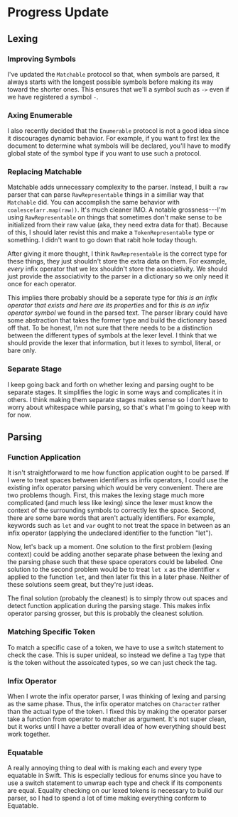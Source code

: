 # Progress Update

## Lexing

### Improving Symbols

I've updated the `Matchable` protocol so that, when symbols are parsed, it always starts with the longest possible symbols before making its way toward the shorter ones. This ensures that we'll a symbol such as `->` even if we have registered a symbol `-`.

### Axing Enumerable

I also recently decided that the `Enumerable` protocol is not a good idea since it discourages dynamic behavior. For example, if you want to first lex the document to determine what symbols will be declared, you'll have to modify global state of the symbol type if you want to use such a protocol.

### Replacing Matchable

Matchable adds unnecessary complexity to the parser. Instead, I built a `raw` parser that can parse `RawRepresentable` things in a similiar way that `Matchable` did. You can accomplish the same behavior with `coalesce(arr.map(raw))`. It's much cleaner IMO. A notable grossness---I'm using `RawRepresentable` on things that sometimes don't make sense to be initialized from their raw value (aka, they need extra data for that). Because of this, I should later revist this and make a `TokenRepresentable` type or something. I didn't want to go down that rabit hole today though.

After giving it more thought, I think `RawRepresentable` is the correct type for these things, they just shouldn't store the extra data on them. For example, *every* infix operator that we lex shouldn't store the associativity. We should just provide the associativity to the parser in a dictionary so we only need it once for each operator.

This implies there probably should be a seperate type for *this is an infix operator that exists and here are its properties* and for *this is an infix operator symbol* we found in the parsed text. The parser library could have some abstraction that takes the former type and build the dictionary based off that. To be honest, I'm not sure that there needs to be a distinction between the different types of symbols at the lexer level. I think that we should provide the lexer that information, but it lexes to symbol, literal, or bare only.

### Separate Stage

I keep going back and forth on whether lexing and parsing ought to be separate stages. It simplifies the logic in some ways and complicates it in others. I think making them separate stages makes sense so I don't have to worry about whitespace while parsing, so that's what I'm going to keep with for now.

## Parsing

### Function Application

It isn't straightforward to me how function application ought to be parsed. If I were to treat spaces between identifiers as infix operators, I could use the existing infix operator parsing which would be very convenient. There are two problems though. First, this makes the lexing stage much more complicated (and much less like lexing) since the lexer must know the context of the surrounding symbols to correctly lex the space. Second, there are some bare words that aren't actually identifiers. For example, keywords such as `let` and `var` ought to not treat the space in between as an infix operator (applying the undeclared identifier to the function "let").

Now, let's back up a moment. One solution to the first problem (lexing context) could be adding another separate phase between the lexing and the parsing phase such that these space operators could be labeled. One solution to the second problem would be to treat `let x` as the identifier `x` applied to the function `let`, and then later fix this in a later phase. Neither of these solutions seem great, but they're just ideas.

The final solution (probably the cleanest) is to simply throw out spaces and detect function application during the parsing stage. This makes infix operator parsing grosser, but this is probably the cleanest solution.

### Matching Specific Token

To match a specific case of a token, we have to use a switch statement to check the case. This is super unideal, so instead we define a `Tag` type that is the token without the assoicated types, so we can just check the tag.

### Infix Operator

When I wrote the infix operator parser, I was thinking of lexing and parsing as the same phase. Thus, the infix operator matches on `Character` rather than the actual type of the token. I fixed this by making the operator parser take a function from operator to matcher as argument. It's not super clean, but it works until I have a better overall idea of how everything should best work together.

### Equatable

A really annoying thing to deal with is making each and every type equatable in Swift. This is especially tedious for enums since you have to use a switch statement to unwrap each type and check if its components are equal. Equality checking on our lexed tokens is necessary to build our parser, so I had to spend a lot of time making everything conform to Equatable. 
